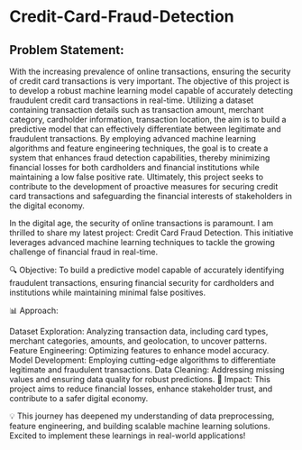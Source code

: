 # Credit-Card-Fraud-Detection
## Problem Statement:
With the increasing prevalence of online transactions, ensuring the security of credit card
transactions is very important. The objective of this project is to develop a robust machine
learning model capable of accurately detecting fraudulent credit card transactions in real-time.
Utilizing a dataset containing transaction details such as transaction amount, merchant
category, cardholder information, transaction location, the aim is to build a predictive model
that can effectively differentiate between legitimate and fraudulent transactions. By employing
advanced machine learning algorithms and feature engineering techniques, the goal is to create
a system that enhances fraud detection capabilities, thereby minimizing financial losses for both
cardholders and financial institutions while maintaining a low false positive rate. Ultimately, this
project seeks to contribute to the development of proactive measures for securing credit card
transactions and safeguarding the financial interests of stakeholders in the digital economy.

In the digital age, the security of online transactions is paramount. I am thrilled to share my latest project: Credit Card Fraud Detection. This initiative leverages advanced machine learning techniques to tackle the growing challenge of financial fraud in real-time.

🔍 Objective:
To build a predictive model capable of accurately identifying fraudulent transactions, ensuring financial security for cardholders and institutions while maintaining minimal false positives.

📊 Approach:

Dataset Exploration: Analyzing transaction data, including card types, merchant categories, amounts, and geolocation, to uncover patterns.
Feature Engineering: Optimizing features to enhance model accuracy.
Model Development: Employing cutting-edge algorithms to differentiate legitimate and fraudulent transactions.
Data Cleaning: Addressing missing values and ensuring data quality for robust predictions.
🚀 Impact:
This project aims to reduce financial losses, enhance stakeholder trust, and contribute to a safer digital economy.

💡 This journey has deepened my understanding of data preprocessing, feature engineering, and building scalable machine learning solutions. Excited to implement these learnings in real-world applications!
